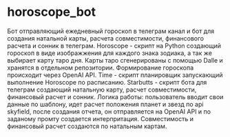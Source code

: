 # horoscope_bot
Бот отправляющий ежедневный гороскоп в телеграм канал и бот для создания натальной карты, расчета совместимости, финансового расчета и сонник в телеграм.
Horoscope - скрипт на Python создающий гороскоп в виде изображжения для каждого знака зодиака, а так же выбирает карту таро дня. Карты таро сгенерированы с помощью Dalle и хранятся в отдельном репозитории. Формирование гороскопа происходит через OpenAI API.
Time - скрипт планировщик запускающий выполнение Horoscope по расписанию.
Starbutts - скрипт бота для телеграм создающий натальную карту, расчет совместимости, финансовый расчет и сонник. Логика работы: пользователь вводит свои данные по шаблону, идет расчет положения планет и звезд по api skyfield, после создания отчета, он отправляется на OpenAI API и по заданому промту создается интерпритация. 
Совместимость и финансовый расчет создаются по натальным картам.
